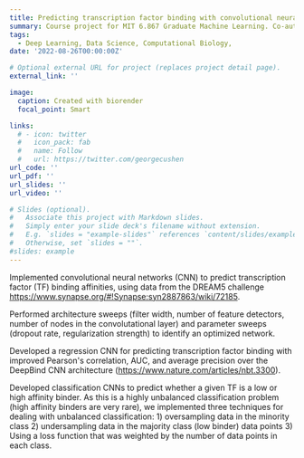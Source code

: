 ```yaml
---
title: Predicting transcription factor binding with convolutional neural networks
summary: Course project for MIT 6.867 Graduate Machine Learning. Co-authored with Ellen Zhong.
tags:
  - Deep Learning, Data Science, Computational Biology, 
date: '2022-08-26T00:00:00Z'

# Optional external URL for project (replaces project detail page).
external_link: ''

image:
  caption: Created with biorender
  focal_point: Smart

links:
  # - icon: twitter
  #   icon_pack: fab
  #   name: Follow
  #   url: https://twitter.com/georgecushen
url_code: ''
url_pdf: ''
url_slides: ''
url_video: ''

# Slides (optional).
#   Associate this project with Markdown slides.
#   Simply enter your slide deck's filename without extension.
#   E.g. `slides = "example-slides"` references `content/slides/example-slides.md`.
#   Otherwise, set `slides = ""`.
#slides: example
---
```


Implemented convolutional neural networks (CNN) to predict transcription factor (TF) binding affinities, using data from the DREAM5 challenge https://www.synapse.org/#!Synapse:syn2887863/wiki/72185.

Performed architecture sweeps (filter width, number of feature detectors, number of nodes in the convolutational layer) and parameter sweeps (dropout rate, regularization strength) to identify an optimized network.

Developed a regression CNN for predicting transcription factor binding with improved Pearson's correlation, AUC, and average precision over the DeepBind CNN architecture (https://www.nature.com/articles/nbt.3300).

Developed classification CNNs to predict whether a given TF is a low or high affinity binder. As this is a highly unbalanced classification problem (high affinity binders are very rare), we implemented three techniques for dealing with unbalanced classification: 1) oversampling data in the minority class 2) undersampling data in the majority class (low binder) data points 3) Using a loss function that was weighted by the number of data points in each class.